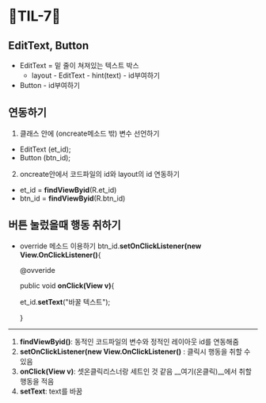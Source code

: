 # 🦄TIL-7🦄


## EditText, Button
- EditText = 밑 줄이 쳐져있는 텍스트 박스
  - layout - EditText - hint(text) - id부여하기
- Button - id부여하기


## 연동하기
1. 클래스 안에 (oncreate메소드 밖) 변수 선언하기
  - EditText (et_id);
  - Button (btn_id);
2. oncreate안에서 코드파일의 id와 layout의 id 연동하기
  - et_id = __findViewByid__(R.et_id)
  - btn_id = __findViewByid__(R.btn_id)
  
  
## 버튼 눌렀을때 행동 취하기
- override 메소드 이용하기
  btn_id.__setOnClickListener(new View.OnClickListener()__{
  
  @ovveride
  
  public void __onClick(View v)__{
  
  et_id.__setText__("바꿀 텍스트");
  
  }
  
---
1. __findViewByid()__: 동적인 코드파일의 변수와 정적인 레이아웃 id를 연동해줌
2. __setOnClickListener(new View.OnClickListener()__ : 클릭시 행동을 취할 수 있음
3. __onClick(View v)__: 셋온클릭리스너랑 세트인 것 같음 __여기(온클릭)__에서 취할 행동을 적음
4. __setText__: text를 바꿈
